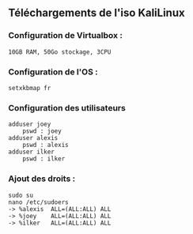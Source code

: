 ## Téléchargements de l'iso KaliLinux

### Configuration de Virtualbox : 

    10GB RAM, 50Go stockage, 3CPU
  
### Configuration de l'OS :

    setxkbmap fr 
### Configuration des utilisateurs 
    adduser joey
        pswd : joey
    adduser alexis 
        pswd : alexis 
    adduser ilker
        pswd : ilker

### Ajout des droits :
    
    sudo su
    nano /etc/sudoers
    -> %alexis  ALL=(ALL:ALL) ALL
    -> %joey    ALL=(ALL:ALL) ALL
    -> %ilker   ALL=(ALL:ALL) ALL

